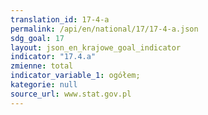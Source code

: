 ```yaml
---
translation_id: 17-4-a
permalink: /api/en/national/17/17-4-a.json
sdg_goal: 17
layout: json_en_krajowe_goal_indicator
indicator: "17.4.a"
zmienne: total
indicator_variable_1: ogółem;
kategorie: null
source_url: www.stat.gov.pl
---
```

